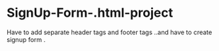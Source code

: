 # SignUp-Form-.html-project
Have to add separate header tags and footer tags ..and have to create signup form . 
